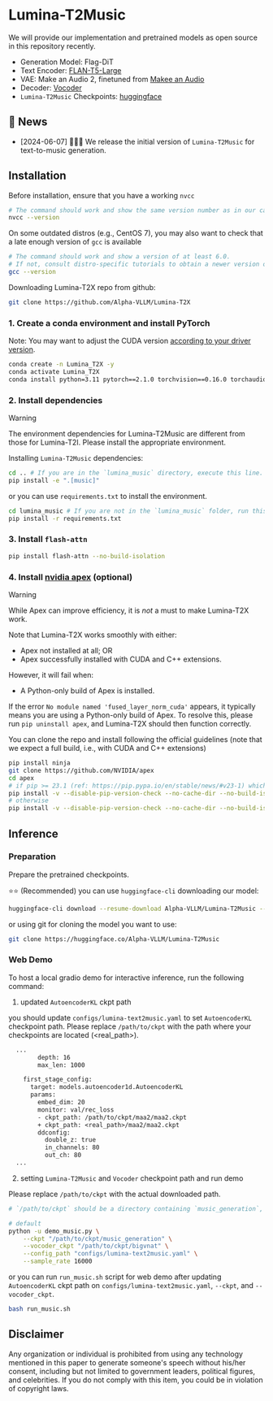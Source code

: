 # Lumina-T2Music

We will provide our implementation and pretrained models as open source in this repository recently.

- Generation Model: Flag-DiT
- Text Encoder: [FLAN-T5-Large](https://huggingface.co/google/flan-t5-large)
- VAE: Make an Audio 2, finetuned from [Makee an Audio](https://github.com/Text-to-Audio/Make-An-Audio)
- Decoder: [Vocoder](https://github.com/NVIDIA/BigVGAN)
- `Lumina-T2Music` Checkpoints: [huggingface](https://huggingface.co/Alpha-VLLM/Lumina-T2Music)

## 📰 News

- [2024-06-07] 🚀🚀🚀 We release the initial version of `Lumina-T2Music` for text-to-music generation.

## Installation

Before installation, ensure that you have a working ``nvcc``

```bash
# The command should work and show the same version number as in our case. (12.1 in our case).
nvcc --version
```

On some outdated distros (e.g., CentOS 7), you may also want to check that a late enough version of
``gcc`` is available

```bash
# The command should work and show a version of at least 6.0.
# If not, consult distro-specific tutorials to obtain a newer version or build manually.
gcc --version
```

Downloading Lumina-T2X repo from github:

```bash
git clone https://github.com/Alpha-VLLM/Lumina-T2X
```

### 1. Create a conda environment and install PyTorch

Note: You may want to adjust the CUDA version [according to your driver version](https://docs.nvidia.com/deploy/cuda-compatibility/#default-to-minor-version).

```bash
conda create -n Lumina_T2X -y
conda activate Lumina_T2X
conda install python=3.11 pytorch==2.1.0 torchvision==0.16.0 torchaudio==2.1.0 pytorch-cuda=12.1 -c pytorch -c nvidia -y
```

### 2. Install dependencies

>[!Warning]
> The environment dependencies for Lumina-T2Music are different from those for Lumina-T2I. Please install the appropriate environment.

Installing `Lumina-T2Music` dependencies:

```bash
cd .. # If you are in the `lumina_music` directory, execute this line.
pip install -e ".[music]"
```

or you can use `requirements.txt` to install the environment.

```bash
cd lumina_music # If you are not in the `lumina_music` folder, run this line.
pip install -r requirements.txt
```

### 3. Install ``flash-attn``

```bash
pip install flash-attn --no-build-isolation
```

### 4. Install [nvidia apex](https://github.com/nvidia/apex) (optional)

>[!Warning]
> While Apex can improve efficiency, it is *not* a must to make Lumina-T2X work.
>
> Note that Lumina-T2X works smoothly with either:
> + Apex not installed at all; OR
> + Apex successfully installed with CUDA and C++ extensions.
>
> However, it will fail when:
> + A Python-only build of Apex is installed.
>
> If the error `No module named 'fused_layer_norm_cuda'` appears, it typically means you are using a Python-only build of Apex. To resolve this, please run `pip uninstall apex`, and Lumina-T2X should then function correctly.

You can clone the repo and install following the official guidelines (note that we expect a full
build, i.e., with CUDA and C++ extensions)

```bash
pip install ninja
git clone https://github.com/NVIDIA/apex
cd apex
# if pip >= 23.1 (ref: https://pip.pypa.io/en/stable/news/#v23-1) which supports multiple `--config-settings` with the same key...
pip install -v --disable-pip-version-check --no-cache-dir --no-build-isolation --config-settings "--build-option=--cpp_ext" --config-settings "--build-option=--cuda_ext" ./
# otherwise
pip install -v --disable-pip-version-check --no-cache-dir --no-build-isolation --global-option="--cpp_ext" --global-option="--cuda_ext" ./
```

## Inference

### Preparation

Prepare the pretrained checkpoints.

⭐⭐ (Recommended) you can use `huggingface-cli` downloading our model:

```bash
huggingface-cli download --resume-download Alpha-VLLM/Lumina-T2Music --local-dir /path/to/ckpt
```

or using git for cloning the model you want to use:

```bash
git clone https://huggingface.co/Alpha-VLLM/Lumina-T2Music
```

### Web Demo

To host a local gradio demo for interactive inference, run the following command:

1. updated `AutoencoderKL` ckpt path

you should update `configs/lumina-text2music.yaml` to set `AutoencoderKL` checkpoint path. Please replace `/path/to/ckpt` with the path where your checkpoints are located (<real_path>).

```diff
  ...
        depth: 16
        max_len: 1000

    first_stage_config:
      target: models.autoencoder1d.AutoencoderKL
      params:
        embed_dim: 20
        monitor: val/rec_loss
        - ckpt_path: /path/to/ckpt/maa2/maa2.ckpt
        + ckpt_path: <real_path>/maa2/maa2.ckpt
        ddconfig:
          double_z: true
          in_channels: 80
          out_ch: 80
  ...
```

2. setting `Lumina-T2Music` and `Vocoder` checkpoint path and run demo

Please replace `/path/to/ckpt` with the actual downloaded path.

```bash
# `/path/to/ckpt` should be a directory containing `music_generation`, `maa2`, and `bigvnat`.

# default
python -u demo_music.py \
    --ckpt "/path/to/ckpt/music_generation" \
    --vocoder_ckpt "/path/to/ckpt/bigvnat" \
    --config_path "configs/lumina-text2music.yaml" \
    --sample_rate 16000
```

or you can run `run_music.sh` script for web demo after updating `AutoencoderKL` ckpt path on `configs/lumina-text2music.yaml`, `--ckpt`, and `--vocoder_ckpt`.

```bash
bash run_music.sh
```

## Disclaimer

Any organization or individual is prohibited from using any technology mentioned in this paper to generate someone's speech without his/her consent, including but not limited to government leaders, political figures, and celebrities. If you do not comply with this item, you could be in violation of copyright laws.
